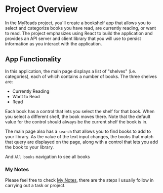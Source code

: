 # Project Overview
In the MyReads project, you'll create a bookshelf app that allows you to select and categorize books you have read, are currently reading, or want to read. The project emphasizes using React to build the application and provides an API server and client library that you will use to persist information as you interact with the application.


## App Functionality

In this application, the main page displays a list of "shelves" (i.e. categories), each of which contains a number of books. The three shelves are:

- Currently Reading
- Want to Read
- Read

Each book has a control that lets you select the shelf for that book. When you select a different shelf, the book moves there. Note that the default value for the control should always be the current shelf the book is in.

The main page also has a `search` that allows you to find books to add to your library. As the value of the text input changes, the books that match that query are displayed on the page, along with a control that lets you add the book to your library. 

And `All books` navigation to see all books

### My Notes

Please feel free to check 
[My Notes](https://elated-blue-506.notion.site/My-Reads-Project-343eb7640fa74b0ea012580fc5bf94b7), there are the steps I usually follow in carrying out a task or project.


